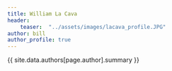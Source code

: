 ```yaml
---
title: William La Cava
header: 
    teaser:  "../assets/images/lacava_profile.JPG"
author: bill
author_profile: true
---
```


{{ site.data.authors[page.author].summary }}